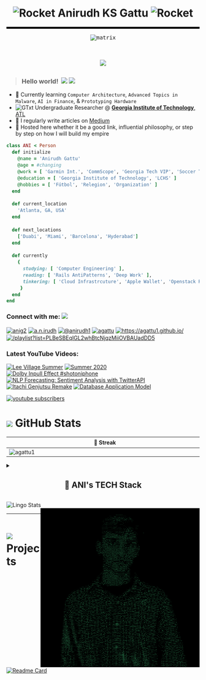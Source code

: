 <!--START_SECTION:activity-->
<div align="center">
  <h1> <img src="https://github.com/TheDudeThatCode/TheDudeThatCode/blob/master/Assets/Rocket.gif" alt="Rocket" width="30px"> Anirudh KS Gattu   <img src="https://github.com/TheDudeThatCode/TheDudeThatCode/blob/master/Assets/Rocket.gif" alt="Rocket" width="30px"> </h1>
</div>
<hr style="border: 2px solid black;">


<!-- Matrix ################################################################################################################################################################################################ -->
<p align="center">
  <kbd>
    <img src="https://user-images.githubusercontent.com/104290279/189438951-756aea1a-054a-4b73-979c-f1869abe57b0.svg" alt="matrix">
  </kbd>
</p>

<!-- Expertise ################################################################################################################################################################################################ -->
<h1 align="center"> <a href="https://git.io/typing-svg"><img src="https://readme-typing-svg.demolab.com/?lines=M%C3%A9+Exp%C3%A9rtise%E2%80%A6;⚽️ athlete+%7C+🔺 engineer+%7C+☁️ believer;thx+for+your+visit!;&font=Fira%20Code&center=true&width=380&height=30"/></a>
</h1>

> ### **Hello world!** &nbsp;<img src="https://github.com/TheDudeThatCode/TheDudeThatCode/blob/master/Assets/Hi.gif" width="29px"> <img src="https://github.com/TheDudeThatCode/TheDudeThatCode/blob/master/Assets/Earth.gif" width="24px">

- 🌱 Currently learning `Computer Architecture`, `Advanced Topics in Malware`, `AI in Finance`, & `Prototyping Hardware`
- <img src="https://emoji.discadia.com/emojis/bb038bfe-bddd-440a-b90c-20c5ee041cb4.PNG" alt="GTxt" width="30"> Undergraduate Researcher @ <a href="https://meritpages.com/agattu"> <b>Georgia Institute of Technology</b>, ATL</a>
- 📝 I regularly write articles on [Medium](Medium)
- 🔭 Hosted here whether it be a good link, influential philosophy, or step by step on how I will build my empire

<!-- CODE DESCRIPTION ############################################################################################################################################################################### -->
 ```ruby
 class ANI < Person
   def initialize
     @name = 'Anirudh Gattu'
     @age = #changing
     @work = [ 'Garmin Int.', 'CommScope', 'Georgia Tech VIP', 'Soccer Trainer' ]
     @education = [ 'Georgia Institute of Technology', 'LCHS' ]
     @hobbies = [ 'Fútbol', 'Relegion', 'Organization' ]
   end

   def current_location
     'Atlanta, GA, USA'
   end

   def next_locations
     ['Duabi', 'Miami', 'Barcelona', 'Hyderabad']
   end

   def currently
     {
       studying: [ 'Computer Engineering' ],
       reading: [ 'Rails AntiPatterns', 'Deep Work' ],
       tinkering: [ 'Cloud Infrastrcuture', 'Apple Wallet', 'Openstack Regions' ]
      }
   end
 end
 ```
<!-- CODE DESCRIPTION ############################################################################################################################################################################### -->



<!-- CONNECT DESCRIPTION ############################################################################################################################################################################### -->

<h3 align="left"> Connect with me: <img src="https://github.com/TheDudeThatCode/TheDudeThatCode/blob/master/Assets/Handshake.gif" height="32px"></h3>
<p align="left">
<a href="https://linkedin.com/in/anig2" target="blank"><img align="center" src="https://raw.githubusercontent.com/rahuldkjain/github-profile-readme-generator/master/src/images/icons/Social/linked-in-alt.svg" alt="anig2" height="30" width="40" /></a>
<a href="https://instagram.com/a.n.irudh" target="blank"><img align="center" src="https://raw.githubusercontent.com/rahuldkjain/github-profile-readme-generator/master/src/images/icons/Social/instagram.svg" alt="a.n.irudh" height="30" width="40" /></a>
<a href="https://medium.com/@anirudhgattu2002" target="blank"><img align="center" src="https://raw.githubusercontent.com/rahuldkjain/github-profile-readme-generator/master/src/images/icons/Social/medium.svg" alt="@anirudh1" height="30" width="40" /></a>
<a href="https://meritpages.com/agattu" target="blank"><img align="center" src="https://images.squarespace-cdn.com/content/v1/5c2e22952714e50bb80b2785/1550092274007-CSKPTTWI4M5DQXU74BVU/Merit_Mbadge_Blue_EPS.png" alt="agattu" height="30" width="40" /></a>
<a href="https://agattu1.github.io/" target="blank"><img align="center" src="https://raw.githubusercontent.com/rahuldkjain/github-profile-readme-generator/master/src/images/icons/Social/rss.svg" alt="https://agattu1.github.io/" height="30" width="40" /></a> <!-- YOUTUBE -->
<a href="https://youtube.com/playlist?list=PLBeSBEqIGL2whBtcNjqzMiiOVBAUadDD5" target="blank"><img align="center" src="https://raw.githubusercontent.com/rahuldkjain/github-profile-readme-generator/master/src/images/icons/Social/youtube.svg" alt="/playlist?list=PLBeSBEqIGL2whBtcNjqzMiiOVBAUadDD5" height="30" width="40" /></a>
</p>



<!-- CHECKOUT DESCRIPTION ############################################################################################################################################################################### -->

<h3 align="left">Latest YouTube Videos: </h3>

<!-- BEGIN YOUTUBE-CARDS -->
[![Lee Village Summer](https://ytcards.demolab.com/?id=vIgx6GQS6BQ&title=Lee+Village+Summer&lang=en&timestamp=1677640948&background_color=%230d1117&title_color=%23ffffff&stats_color=%23dedede&max_title_lines=1&width=250&border_radius=5&duration=144 "Lee Village Summer")](https://www.youtube.com/watch?v=vIgx6GQS6BQ)
[![Summer 2020](https://ytcards.demolab.com/?id=X-pV6gOPWL8&title=Summer+2020&lang=en&timestamp=1677572003&background_color=%230d1117&title_color=%23ffffff&stats_color=%23dedede&max_title_lines=1&width=250&border_radius=5&duration=34 "Summer 2020")](https://www.youtube.com/watch?v=X-pV6gOPWL8)
[![Dolby Inpull Effect #shotoniphone](https://ytcards.demolab.com/?id=ol3Lr48hSe0&title=Dolby+Inpull+Effect+%23shotoniphone&lang=en&timestamp=1672960350&background_color=%230d1117&title_color=%23ffffff&stats_color=%23dedede&max_title_lines=1&width=250&border_radius=5&duration=16 "Dolby Inpull Effect #shotoniphone")](https://www.youtube.com/watch?v=ol3Lr48hSe0)
[![NLP Forecasting: Sentiment Analysis with TwitterAPI](https://ytcards.demolab.com/?id=Yt0uvItl6UY&title=NLP+Forecasting%3A+Sentiment+Analysis+with+TwitterAPI&lang=en&timestamp=1670914722&background_color=%230d1117&title_color=%23ffffff&stats_color=%23dedede&max_title_lines=1&width=250&border_radius=5&duration=2692 "NLP Forecasting: Sentiment Analysis with TwitterAPI")](https://www.youtube.com/watch?v=Yt0uvItl6UY)
[![Itachi Genjutsu Remake](https://ytcards.demolab.com/?id=tDIDYPHaXsQ&title=Itachi+Genjutsu+Remake&lang=en&timestamp=1662181855&background_color=%230d1117&title_color=%23ffffff&stats_color=%23dedede&max_title_lines=1&width=250&border_radius=5&duration=170 "Itachi Genjutsu Remake")](https://www.youtube.com/watch?v=tDIDYPHaXsQ)
[![Database Application Model](https://ytcards.demolab.com/?id=69JEpHb7kq4&title=Database+Application+Model&lang=en&timestamp=1662172806&background_color=%230d1117&title_color=%23ffffff&stats_color=%23dedede&max_title_lines=1&width=250&border_radius=5&duration=192 "Database Application Model")](https://www.youtube.com/watch?v=69JEpHb7kq4)
<!-- END YOUTUBE-CARDS -->

<a href="https://www.youtube.com/channel/UCvNxHSyk8tZWZ3wZCwPyQSg/?sub_confirmation=1">
         <img alt="youtube subscribers" title="Subscribe to my YouTube channel" src="https://custom-icon-badges.demolab.com/youtube/channel/subscribers/UCvNxHSyk8tZWZ3wZCwPyQSg?color=%23E05D44&label=SUBSCRIBE&logo=video&logoColor=white&style=for-the-badge&labelColor=CE4630"/></a> 

<!-- STATS ############################################################################################################################################################################### -->

<h1 align="left"> <img src="https://github.com/TheDudeThatCode/TheDudeThatCode/blob/master/Assets/Medal.gif" width="20px"> GitHub Stats </h1>

| 🔱 Streak                                                  | 〽️ Stat                                                   |
| ------------------------------------------------------------ | -------------------------------------------------------------- |
| <img align="left" src="https://github-readme-streak-stats.herokuapp.com/?user=agattu1&" alt="agattu1" width="500" /> | <img align="right" src="https://github-readme-stats-flax-five.vercel.app/api?username=agattu1&show_icons=true&include_all_commits=true&count_private=true" alt="agattu1" width="500" /> | 



<!-- <p>&nbsp;<img align="left" src="https://github-readme-stats.vercel.app/api?username=agattu1&show_icons=true&include_all_commits=true&count_private=true&locale=en" alt="agattu1" /></p> -->

<details>
 <summary><h2 align = "center"> 🧰 ANI's TECH Stack </h2>
   </summary>
     <!-- LANG/TOOLS DESCRIPTION ###################################################################################################################################################################### -->
<p align="left"> <a href="https://angular.io" target="_blank" rel="noreferrer"> <img src="https://angular.io/assets/images/logos/angular/angular.svg" alt="angular" width="40" height="40"/> </a> <a href="https://www.arduino.cc/" target="_blank" rel="noreferrer"> <img src="https://cdn.worldvectorlogo.com/logos/arduino-1.svg" alt="arduino" width="40" height="40"/> </a> <a href="https://aws.amazon.com" target="_blank" rel="noreferrer"> <img src="https://raw.githubusercontent.com/devicons/devicon/master/icons/amazonwebservices/amazonwebservices-original-wordmark.svg" alt="aws" width="40" height="40"/> </a> <a href="https://getbootstrap.com" target="_blank" rel="noreferrer"> <img src="https://raw.githubusercontent.com/devicons/devicon/master/icons/bootstrap/bootstrap-plain-wordmark.svg" alt="bootstrap" width="40" height="40"/> </a> <a href="https://www.cprogramming.com/" target="_blank" rel="noreferrer"> <img src="https://raw.githubusercontent.com/devicons/devicon/master/icons/c/c-original.svg" alt="c" width="40" height="40"/> </a> <a href="https://www.w3schools.com/cs/" target="_blank" rel="noreferrer"> <img src="https://raw.githubusercontent.com/devicons/devicon/master/icons/csharp/csharp-original.svg" alt="csharp" width="40" height="40"/> </a> <a href="https://www.w3schools.com/css/" target="_blank" rel="noreferrer"> <img src="https://raw.githubusercontent.com/devicons/devicon/master/icons/css3/css3-original-wordmark.svg" alt="css3" width="40" height="40"/> </a> <a href="https://www.cypress.io" target="_blank" rel="noreferrer"> <img src="https://raw.githubusercontent.com/simple-icons/simple-icons/6e46ec1fc23b60c8fd0d2f2ff46db82e16dbd75f/icons/cypress.svg" alt="cypress" width="40" height="40"/> </a> <a href="https://www.djangoproject.com/" target="_blank" rel="noreferrer"> <img src="https://cdn.worldvectorlogo.com/logos/django.svg" alt="django" width="40" height="40"/> </a> <a href="https://www.docker.com/" target="_blank" rel="noreferrer"> <img src="https://raw.githubusercontent.com/devicons/devicon/master/icons/docker/docker-original-wordmark.svg" alt="docker" width="40" height="40"/> </a> <a href="https://dotnet.microsoft.com/" target="_blank" rel="noreferrer"> <img src="https://raw.githubusercontent.com/devicons/devicon/master/icons/dot-net/dot-net-original-wordmark.svg" alt="dotnet" width="40" height="40"/> </a> <a href="https://flask.palletsprojects.com/" target="_blank" rel="noreferrer"> <img src="https://www.vectorlogo.zone/logos/pocoo_flask/pocoo_flask-icon.svg" alt="flask" width="40" height="40"/> </a> <a href="https://cloud.google.com" target="_blank" rel="noreferrer"> <img src="https://www.vectorlogo.zone/logos/google_cloud/google_cloud-icon.svg" alt="gcp" width="40" height="40"/> </a> <a href="https://git-scm.com/" target="_blank" rel="noreferrer"> <img src="https://www.vectorlogo.zone/logos/git-scm/git-scm-icon.svg" alt="git" width="40" height="40"/> </a> <a href="https://www.w3.org/html/" target="_blank" rel="noreferrer"> <img src="https://raw.githubusercontent.com/devicons/devicon/master/icons/html5/html5-original-wordmark.svg" alt="html5" width="40" height="40"/> </a> <a href="https://www.java.com" target="_blank" rel="noreferrer"> <img src="https://raw.githubusercontent.com/devicons/devicon/master/icons/java/java-original.svg" alt="java" width="40" height="40"/> </a> <a href="https://developer.mozilla.org/en-US/docs/Web/JavaScript" target="_blank" rel="noreferrer"> <img src="https://raw.githubusercontent.com/devicons/devicon/master/icons/javascript/javascript-original.svg" alt="javascript" width="40" height="40"/> </a> <a href="https://jekyllrb.com/" target="_blank" rel="noreferrer"> <img src="https://www.vectorlogo.zone/logos/jekyllrb/jekyllrb-icon.svg" alt="jekyll" width="40" height="40"/> </a> <a href="https://www.linux.org/" target="_blank" rel="noreferrer"> <img src="https://raw.githubusercontent.com/devicons/devicon/master/icons/linux/linux-original.svg" alt="linux" width="40" height="40"/> </a> <a href="https://www.mathworks.com/" target="_blank" rel="noreferrer"> <img src="https://upload.wikimedia.org/wikipedia/commons/2/21/Matlab_Logo.png" alt="matlab" width="40" height="40"/> </a> <a href="https://www.mongodb.com/" target="_blank" rel="noreferrer"> <img src="https://raw.githubusercontent.com/devicons/devicon/master/icons/mongodb/mongodb-original-wordmark.svg" alt="mongodb" width="40" height="40"/> </a> <a href="https://www.mysql.com/" target="_blank" rel="noreferrer"> <img src="https://raw.githubusercontent.com/devicons/devicon/master/icons/mysql/mysql-original-wordmark.svg" alt="mysql" width="40" height="40"/> </a> <a href="https://nodejs.org" target="_blank" rel="noreferrer"> <img src="https://raw.githubusercontent.com/devicons/devicon/master/icons/nodejs/nodejs-original-wordmark.svg" alt="nodejs" width="40" height="40"/> </a> <a href="https://pandas.pydata.org/" target="_blank" rel="noreferrer"> <img src="https://raw.githubusercontent.com/devicons/devicon/2ae2a900d2f041da66e950e4d48052658d850630/icons/pandas/pandas-original.svg" alt="pandas" width="40" height="40"/> </a> <a href="https://www.perl.org/" target="_blank" rel="noreferrer"> <img src="https://api.iconify.design/logos-perl.svg" alt="perl" width="40" height="40"/> </a> <a href="https://www.python.org" target="_blank" rel="noreferrer"> <img src="https://raw.githubusercontent.com/devicons/devicon/master/icons/python/python-original.svg" alt="python" width="40" height="40"/> </a> <a href="https://reactjs.org/" target="_blank" rel="noreferrer"> <img src="https://raw.githubusercontent.com/devicons/devicon/master/icons/react/react-original-wordmark.svg" alt="react" width="40" height="40"/> </a> <a href="https://seaborn.pydata.org/" target="_blank" rel="noreferrer"> <img src="https://seaborn.pydata.org/_images/logo-mark-lightbg.svg" alt="seaborn" width="40" height="40"/> </a> <a href="https://spring.io/" target="_blank" rel="noreferrer"> <img src="https://www.vectorlogo.zone/logos/springio/springio-icon.svg" alt="spring" width="40" height="40"/> </a> <a href="https://www.typescriptlang.org/" target="_blank" rel="noreferrer"> <img src="https://raw.githubusercontent.com/devicons/devicon/master/icons/typescript/typescript-original.svg" alt="typescript" width="40" height="40"/> </a> <a href="https://unity.com/" target="_blank" rel="noreferrer"> <img src="https://www.vectorlogo.zone/logos/unity3d/unity3d-icon.svg" alt="unity" width="40" height="40"/> </a> </p> 
</details>

![Lingo Stats](https://github-readme-stats-flax-five.vercel.app/api/top-langs/?username=agattu1&&langs_count=9&count-private=true&layout=donut)
<img align="right" alt="PC GIF" src="https://github.com/agattu1/agattu1.github.io/blob/main/Assets/aniMat.gif" width="415"/>

<!-- STATS DONEEEEE ############################################################################################################################################################################### -->


<!-- PROJECTS ############################################################################################################################################################################### -->
----
<h1 align="left"> <img src="https://github.com/TheDudeThatCode/TheDudeThatCode/blob/master/Assets/Medal.gif" width="20px"> Projects </h1>

[![Readme Card](https://github-readme-stats-three-phi-64.vercel.app/api/pin/?username=agattu1&repo=CHATGPT3-Analysis)](https://github.com/agattu1/github-readme-stats)

<!-- PROEJCTS DONE ############################################################################################################################################################################### -->



